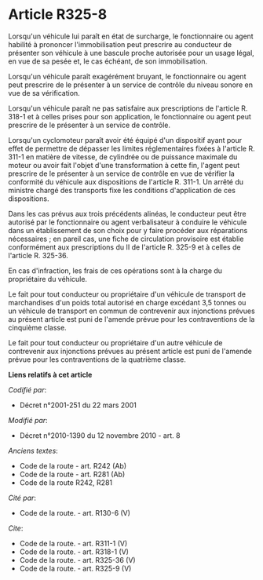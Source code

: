 # Article R325-8

Lorsqu'un véhicule lui paraît en état de surcharge, le fonctionnaire ou agent habilité à prononcer l'immobilisation peut
prescrire au conducteur de présenter son véhicule à une bascule proche autorisée pour un usage légal, en vue de sa pesée et,
le cas échéant, de son immobilisation. 

Lorsqu'un véhicule paraît exagérément bruyant, le fonctionnaire ou agent peut prescrire de le présenter à un service de
contrôle du niveau sonore en vue de sa vérification. 

Lorsqu'un véhicule paraît ne pas satisfaire aux prescriptions de l'article R. 318-1 et à celles prises pour son application,
le fonctionnaire ou agent peut prescrire de le présenter à un service de contrôle. 

Lorsqu'un cyclomoteur paraît avoir été équipé d'un dispositif ayant pour effet de permettre de dépasser les limites
réglementaires fixées à l'article R. 311-1 en matière de vitesse, de cylindrée ou de puissance maximale du moteur ou avoir
fait l'objet d'une transformation à cette fin, l'agent peut prescrire de le présenter à un service de contrôle en vue de
vérifier la conformité du véhicule aux dispositions de l'article R. 311-1. Un arrêté du ministre chargé des transports fixe
les conditions d'application de ces dispositions. 

Dans les cas prévus aux trois précédents alinéas, le conducteur peut être autorisé par le fonctionnaire ou agent
verbalisateur à conduire le véhicule dans un établissement de son choix pour y faire procéder aux réparations nécessaires ;
en pareil cas, une fiche de circulation provisoire est établie conformément aux prescriptions du II de l'article R. 325-9 et
à celles de l'article R. 325-36. 

En cas d'infraction, les frais de ces opérations sont à la charge du propriétaire du véhicule. 

Le fait pour tout conducteur ou propriétaire d'un véhicule de transport de marchandises d'un poids total autorisé en charge
excédant 3,5 tonnes ou un véhicule de transport en commun de contrevenir aux injonctions prévues au présent article est puni
de l'amende prévue pour les contraventions de la cinquième classe. 

Le fait pour tout conducteur ou propriétaire d'un autre véhicule de contrevenir aux injonctions prévues au présent article
est puni de l'amende prévue pour les contraventions de la quatrième classe.

**Liens relatifs à cet article**

_Codifié par_:

  - Décret n°2001-251 du 22 mars 2001

_Modifié par_:

  - Décret n°2010-1390 du 12 novembre 2010 - art. 8

_Anciens textes_:

  - Code de la route - art. R242 (Ab)
  - Code de la route - art. R281 (Ab)
  - Code de la route R242, R281

_Cité par_:

  - Code de la route. - art. R130-6 (V)

_Cite_:

  - Code de la route. - art. R311-1 (V)
  - Code de la route. - art. R318-1 (V)
  - Code de la route. - art. R325-36 (V)
  - Code de la route. - art. R325-9 (V)
